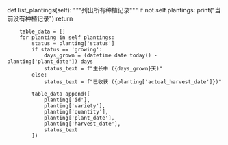 def list_plantings(self):
        """列出所有种植记录"""
        if not self plantings:
            print("当前没有种植记录")
            return
        
        table_data = []
        for planting in self plantings:
            status = planting['status']
            if status == 'growing':
                days_grown = (datetime date today() - planting['plant_date']) days
                status_text = f"生长中 ({days_grown}天)"
            else:
                status_text = f"已收获 ({planting['actual_harvest_date']})"
            
            table_data append([
                planting['id'],
                planting['variety'],
                planting['quantity'],
                planting['plant_date'],
                planting['harvest_date'],
                status_text
            ])
